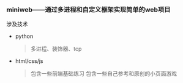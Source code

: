 ### miniweb——通过多进程和自定义框架实现简单的web项目

涉及技术
+ python
  > 多进程、装饰器、tcp
+ html/css/js
  > 包含一些前端基础练习
  > 包含一些自己参考和原创的小页面游戏
